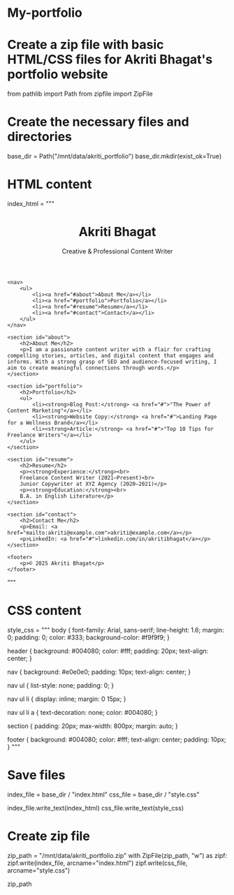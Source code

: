 # My-portfolio
# Create a zip file with basic HTML/CSS files for Akriti Bhagat's portfolio website

from pathlib import Path
from zipfile import ZipFile

# Create the necessary files and directories
base_dir = Path("/mnt/data/akriti_portfolio")
base_dir.mkdir(exist_ok=True)

# HTML content
index_html = """
<!DOCTYPE html>
<html lang="en">
<head>
    <meta charset="UTF-8">
    <meta name="viewport" content="width=device-width, initial-scale=1.0">
    <title>Akriti Bhagat | Content Writer</title>
    <link rel="stylesheet" href="style.css">
</head>
<body>
    <header>
        <h1>Akriti Bhagat</h1>
        <p>Creative & Professional Content Writer</p>
    </header>

    <nav>
        <ul>
            <li><a href="#about">About Me</a></li>
            <li><a href="#portfolio">Portfolio</a></li>
            <li><a href="#resume">Resume</a></li>
            <li><a href="#contact">Contact</a></li>
        </ul>
    </nav>

    <section id="about">
        <h2>About Me</h2>
        <p>I am a passionate content writer with a flair for crafting compelling stories, articles, and digital content that engages and informs. With a strong grasp of SEO and audience-focused writing, I aim to create meaningful connections through words.</p>
    </section>

    <section id="portfolio">
        <h2>Portfolio</h2>
        <ul>
            <li><strong>Blog Post:</strong> <a href="#">"The Power of Content Marketing"</a></li>
            <li><strong>Website Copy:</strong> <a href="#">Landing Page for a Wellness Brand</a></li>
            <li><strong>Article:</strong> <a href="#">"Top 10 Tips for Freelance Writers"</a></li>
        </ul>
    </section>

    <section id="resume">
        <h2>Resume</h2>
        <p><strong>Experience:</strong><br>
        Freelance Content Writer (2021–Present)<br>
        Junior Copywriter at XYZ Agency (2020–2021)</p>
        <p><strong>Education:</strong><br>
        B.A. in English Literature</p>
    </section>

    <section id="contact">
        <h2>Contact Me</h2>
        <p>Email: <a href="mailto:akriti@example.com">akriti@example.com</a></p>
        <p>LinkedIn: <a href="#">linkedin.com/in/akritibhagat</a></p>
    </section>

    <footer>
        <p>© 2025 Akriti Bhagat</p>
    </footer>
</body>
</html>
"""

# CSS content
style_css = """
body {
    font-family: Arial, sans-serif;
    line-height: 1.6;
    margin: 0;
    padding: 0;
    color: #333;
    background-color: #f9f9f9;
}

header {
    background: #004080;
    color: #fff;
    padding: 20px;
    text-align: center;
}

nav {
    background: #e0e0e0;
    padding: 10px;
    text-align: center;
}

nav ul {
    list-style: none;
    padding: 0;
}

nav ul li {
    display: inline;
    margin: 0 15px;
}

nav ul li a {
    text-decoration: none;
    color: #004080;
}

section {
    padding: 20px;
    max-width: 800px;
    margin: auto;
}

footer {
    background: #004080;
    color: #fff;
    text-align: center;
    padding: 10px;
}
"""

# Save files
index_file = base_dir / "index.html"
css_file = base_dir / "style.css"

index_file.write_text(index_html)
css_file.write_text(style_css)

# Create zip file
zip_path = "/mnt/data/akriti_portfolio.zip"
with ZipFile(zip_path, "w") as zipf:
    zipf.write(index_file, arcname="index.html")
    zipf.write(css_file, arcname="style.css")

zip_path
